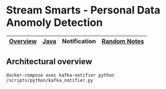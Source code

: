 # Stream Smarts - Personal Data Anomoly Detection



| [Overview](/README.md) | [Java](/docs/java.md) | Notification|[Random Notes](/docs/notes.md)  |
|---|----|----|-----|



## Architectural overview

```
docker-compose exec kafka-notifier python /scripts/python/kafka_notifier.py
```

